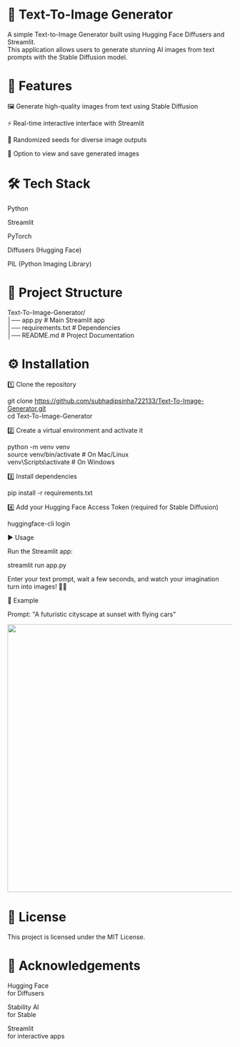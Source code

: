 

# 🎨 Text-To-Image Generator

A simple Text-to-Image Generator built using Hugging Face Diffusers and Streamlit.<br>
This application allows users to generate stunning AI images from text prompts with the Stable Diffusion model.

# 🚀 Features

🖼️ Generate high-quality images from text using Stable Diffusion <br>

⚡ Real-time interactive interface with Streamlit <br>

🎲 Randomized seeds for diverse image outputs <br>

💾 Option to view and save generated images <br>

 # 🛠️ Tech Stack

Python<br>

Streamlit <br>

PyTorch<br>

Diffusers (Hugging Face) <br>

PIL (Python Imaging Library)
 
# 📂 Project Structure
Text-To-Image-Generator/<br>
│── app.py              # Main Streamlit app  <br>
│── requirements.txt    # Dependencies  <br>
│── README.md           # Project Documentation   <br>

# ⚙️ Installation

1️⃣ Clone the repository<br> 

git clone https://github.com/subhadipsinha722133/Text-To-Image-Generator.git  <br>
cd Text-To-Image-Generator <br>


2️⃣ Create a virtual environment and activate it <br>

python -m venv venv <br>
source venv/bin/activate   # On Mac/Linux <br>
venv\Scripts\activate      # On Windows <br>


3️⃣ Install dependencies <br>

pip install -r requirements.txt <br>


4️⃣ Add your Hugging Face Access Token (required for Stable Diffusion) <br>

huggingface-cli login <br>

▶️ Usage <br>

Run the Streamlit app: <br>

streamlit run app.py <br>


Enter your text prompt, wait a few seconds, and watch your imagination turn into images! 🎨✨ <br>

📸 Example <br>

Prompt: "A futuristic cityscape at sunset with flying cars" <br>

<p align="center"> <img src="https://huggingface.co/datasets/huggingface/documentation-images/resolve/main/diffusers/sd_text2img.png" width="600"> </p>

 # 📜 License

This project is licensed under the MIT License. <br>

# 🙌 Acknowledgements

Hugging Face <br>
 for Diffusers <br>

Stability AI <br>
 for Stable  <br>

Streamlit <br>
 for interactive apps
